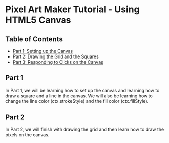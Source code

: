 # Pixel Art Maker Tutorial - Using HTML5 Canvas

## Table of Contents

* [Part 1: Setting up the Canvas](#part1)
* [Part 2: Drawing the Grid and the Squares](#contributing)
* [Part 3: Responding to Clicks on the Canvas](#part3)

## Part 1

In Part 1, we will be learning how to set up the canvas and learning how to draw a square and a line in the canvas. We will also be learning how to change the line color (ctx.strokeStyle) and the fill color (ctx.fillStyle).

## Part 2

In Part 2, we will finish with drawing the grid and then learn how to draw the pixels on the canvas.

